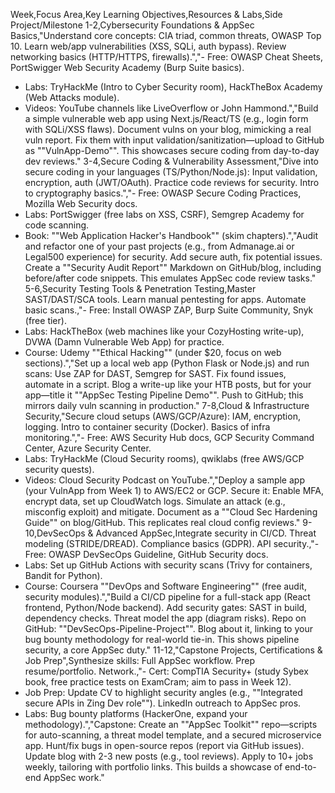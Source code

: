 Week,Focus Area,Key Learning Objectives,Resources & Labs,Side Project/Milestone
1-2,Cybersecurity Foundations & AppSec Basics,"Understand core concepts: CIA triad, common threats, OWASP Top 10. Learn web/app vulnerabilities (XSS, SQLi, auth bypass). Review networking basics (HTTP/HTTPS, firewalls).","- Free: OWASP Cheat Sheets, PortSwigger Web Security Academy (Burp Suite basics).
- Labs: TryHackMe (Intro to Cyber Security room), HackTheBox Academy (Web Attacks module).
- Videos: YouTube channels like LiveOverflow or John Hammond.","Build a simple vulnerable web app using Next.js/React/TS (e.g., login form with SQLi/XSS flaws). Document vulns on your blog, mimicking a real vuln report. Fix them with input validation/sanitization—upload to GitHub as ""VulnApp-Demo"". This showcases secure coding from day-to-day dev reviews."
3-4,Secure Coding & Vulnerability Assessment,"Dive into secure coding in your languages (TS/Python/Node.js): Input validation, encryption, auth (JWT/OAuth). Practice code reviews for security. Intro to cryptography basics.","- Free: OWASP Secure Coding Practices, Mozilla Web Security docs.
- Labs: PortSwigger (free labs on XSS, CSRF), Semgrep Academy for code scanning.
- Book: ""Web Application Hacker's Handbook"" (skim chapters).","Audit and refactor one of your past projects (e.g., from Admanage.ai or Legal500 experience) for security. Add secure auth, fix potential issues. Create a ""Security Audit Report"" Markdown on GitHub/blog, including before/after code snippets. This emulates AppSec code review tasks."
5-6,Security Testing Tools & Penetration Testing,Master SAST/DAST/SCA tools. Learn manual pentesting for apps. Automate basic scans.,"- Free: Install OWASP ZAP, Burp Suite Community, Snyk (free tier).
- Labs: HackTheBox (web machines like your CozyHosting write-up), DVWA (Damn Vulnerable Web App) for practice.
- Course: Udemy ""Ethical Hacking"" (under $20, focus on web sections).","Set up a local web app (Python Flask or Node.js) and run scans: Use ZAP for DAST, Semgrep for SAST. Fix found issues, automate in a script. Blog a write-up like your HTB posts, but for your app—title it ""AppSec Testing Pipeline Demo"". Push to GitHub; this mirrors daily vuln scanning in production."
7-8,Cloud & Infrastructure Security,"Secure cloud setups (AWS/GCP/Azure): IAM, encryption, logging. Intro to container security (Docker). Basics of infra monitoring.","- Free: AWS Security Hub docs, GCP Security Command Center, Azure Security Center.
- Labs: TryHackMe (Cloud Security rooms), qwiklabs (free AWS/GCP security quests).
- Videos: Cloud Security Podcast on YouTube.","Deploy a sample app (your VulnApp from Week 1) to AWS/EC2 or GCP. Secure it: Enable MFA, encrypt data, set up CloudWatch logs. Simulate an attack (e.g., misconfig exploit) and mitigate. Document as a ""Cloud Sec Hardening Guide"" on blog/GitHub. This replicates real cloud config reviews."
9-10,DevSecOps & Advanced AppSec,Integrate security in CI/CD. Threat modeling (STRIDE/DREAD). Compliance basics (GDPR). API security.,"- Free: OWASP DevSecOps Guideline, GitHub Security docs.
- Labs: Set up GitHub Actions with security scans (Trivy for containers, Bandit for Python).
- Course: Coursera ""DevOps and Software Engineering"" (free audit, security modules).","Build a CI/CD pipeline for a full-stack app (React frontend, Python/Node backend). Add security gates: SAST in build, dependency checks. Threat model the app (diagram risks). Repo on GitHub: ""DevSecOps-Pipeline-Project"". Blog about it, linking to your bug bounty methodology for real-world tie-in. This shows pipeline security, a core AppSec duty."
11-12,"Capstone Projects, Certifications & Job Prep",Synthesize skills: Full AppSec workflow. Prep resume/portfolio. Network.,"- Cert: CompTIA Security+ (study Sybex book, free practice tests on ExamCram; aim to pass in Week 12).
- Job Prep: Update CV to highlight security angles (e.g., ""Integrated secure APIs in Zing Dev role""). LinkedIn outreach to AppSec pros.
- Labs: Bug bounty platforms (HackerOne, expand your methodology).","Capstone: Create an ""AppSec Toolkit"" repo—scripts for auto-scanning, a threat model template, and a secured microservice app. Hunt/fix bugs in open-source repos (report via GitHub issues). Update blog with 2-3 new posts (e.g., tool reviews). Apply to 10+ jobs weekly, tailoring with portfolio links. This builds a showcase of end-to-end AppSec work."
